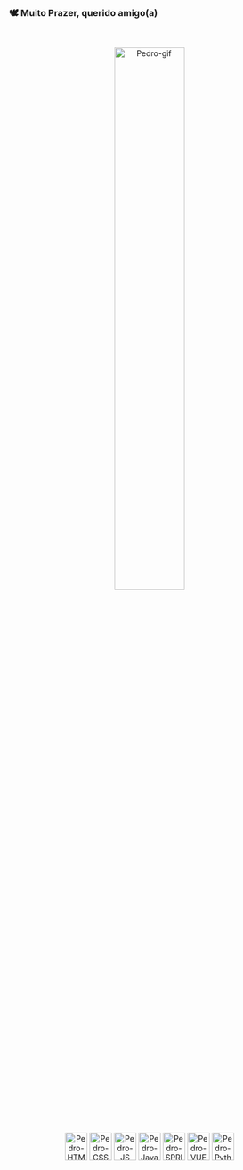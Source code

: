 ### 🕊 Muito Prazer, querido amigo(a)
##
<br>
  <div style="text-align: center;">
    <img align="center" width="50%" alt="Pedro-gif" src="https://media.discordapp.net/attachments/900816275566129163/1079903768386220152/giphy.gif">
        <div>
          <img align="center" alt="Pedro-HTML" height="50" width="40" src="https://cdn.jsdelivr.net/gh/devicons/devicon/icons/html5/html5-original.svg" />
          <img align="center" alt="Pedro-CSS" height="50" width="40" src="https://cdn.jsdelivr.net/gh/devicons/devicon/icons/css3/css3-original.svg" />
          <img align="center" alt="Pedro-JS" height="50" width="40" src="https://cdn.jsdelivr.net/gh/devicons/devicon/icons/javascript/javascript-original.svg" />
          <img align="center" alt="Pedro-Java" height="50" width="40" src="https://cdn.jsdelivr.net/gh/devicons/devicon/icons/java/java-original.svg" />
          <img align="center" alt="Pedro-SPRING" height="50" width="40" src="https://cdn.jsdelivr.net/gh/devicons/devicon/icons/spring/spring-original.svg" />
          <img align="center" alt="Pedro-VUE" height="50" width="40" src="https://cdn.jsdelivr.net/gh/devicons/devicon/icons/vuejs/vuejs-original.svg" />
          <img align="center" alt="Pedro-Python" height="50" width="40" src="https://cdn.jsdelivr.net/gh/devicons/devicon/icons/python/python-original.svg" />
        </div>
  </div>



##





